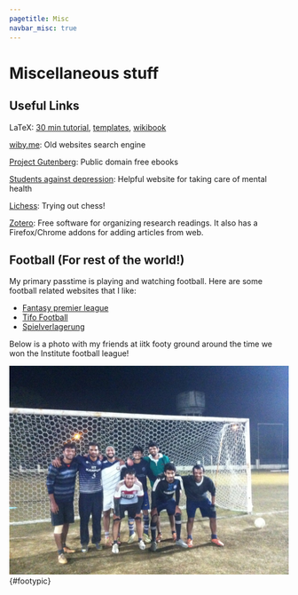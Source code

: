 ```yaml
---
pagetitle: Misc
navbar_misc: true
---
```


# Miscellaneous stuff 

## Useful Links

LaTeX: 
[30 min tutorial](https://www.overleaf.com/learn/latex/Learn_LaTeX_in_30_minutes), 
[templates](http://www.latextemplates.com/),
[wikibook](https://en.wikibooks.org/wiki/LaTeX/)

[wiby.me](https://wiby.me/): Old websites search engine

[Project Gutenberg](https://www.gutenberg.org/): Public domain free ebooks

[Students against depression](https://www.studentsagainstdepression.org/): Helpful website
for taking care of mental health

[Lichess](https://lichess.org/): Trying out chess!

[Zotero](https://www.zotero.org/): Free software for organizing research readings. It 
also has a Firefox/Chrome addons for adding articles from web.



## Football (For rest of the world!)

My primary passtime is playing and watching football. Here are some football related 
websites that I like:

- [Fantasy premier league](http://fantasy.premierleague.com/)
- [Tifo Football](https://www.tifofootball.com/)
- [Spielverlagerung](http://spielverlagerung.com/)


Below is a photo with my friends at iitk footy ground around the time we won 
the Institute football league!

![ninad_photo](./static/media/ifl01.jpg){#footypic}

